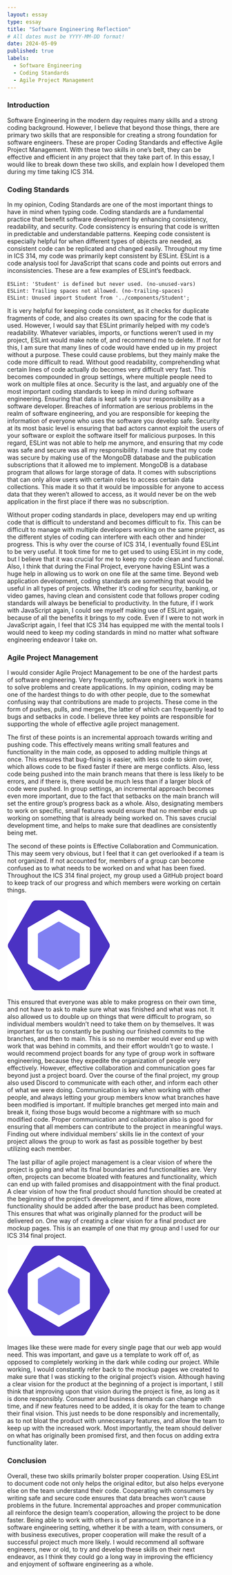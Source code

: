 ```yaml
---
layout: essay
type: essay
title: "Software Engineering Reflection"
# All dates must be YYYY-MM-DD format!
date: 2024-05-09
published: true
labels:
  - Software Engineering
  - Coding Standards
  - Agile Project Management
---
```


### Introduction

Software Engineering in the modern day requires many skills and a strong coding background. However, I believe that beyond those things, there are primary two skills that are responsible for creating a strong foundation for software engineers. These are proper Coding Standards and effective Agile Project Management. With these two skills in one’s belt, they can be effective and efficient in any project that they take part of. In this essay, I would like to break down these two skills, and explain how I developed them during my time taking ICS 314. 

### Coding Standards

In my opinion, Coding Standards are one of the most important things to have in mind when typing code. Coding standards are a fundamental practice that benefit software development by enhancing consistency, readability, and security. Code consistency is ensuring that code is written in predictable and understandable patterns. Keeping code consistent is especially helpful for when different types of objects are needed, as consistent code can be replicated and changed easily. Throughout my time in ICS 314, my code was primarily kept consistent by ESLint. ESLint is a code analysis tool for JavaScript that scans code and points out errors and inconsistencies. These are a few examples of ESLint’s feedback. 
```
ESLint: 'Student' is defined but never used. (no-unused-vars)
ESLint: Trailing spaces not allowed. (no-trailing-spaces)
ESLint: Unused import Student from '../components/Student';
```
It is very helpful for keeping code consistent, as it checks for duplicate fragments of code, and also creates its own spacing for the code that is used. 
However, I would say that ESLint primarily helped with my code’s readability. Whatever variables, imports, or functions weren’t used in my project, ESLint would make note of, and recommend me to delete. If not for this, I am sure that many lines of code would have ended up in my project without a purpose. These could cause problems, but they mainly make the code more difficult to read. Without good readability, comprehending what certain lines of code actually do becomes very difficult very fast. This becomes compounded in group settings, where multiple people need to work on multiple files at once. 
Security is the last, and arguably one of the most important coding standards to keep in mind during software engineering. Ensuring that data is kept safe is your responsibility as a software developer. Breaches of information are serious problems in the realm of software engineering, and you are responsible for keeping the information of everyone who uses the software you develop safe. Security at its most basic level is ensuring that bad actors cannot exploit the users of your software or exploit the software itself for malicious purposes. In this regard, ESLint was not able to help me anymore, and ensuring that my code was safe and secure was all my responsibility. I made sure that my code was secure by making use of the MongoDB database and the publication subscriptions that it allowed me to implement. MongoDB is a database program that allows for large storage of data. It comes with subscriptions that can only allow users with certain roles to access certain data collections. This made it so that it would be impossible for anyone to access data that they weren’t allowed to access, as it would never be on the web application in the first place if there was no subscription. 

Without proper coding standards in place, developers may end up writing code that is difficult to understand and becomes difficult to fix. This can be difficult to manage with multiple developers working on the same project, as the different styles of coding can interfere with each other and hinder progress. This is why over the course of ICS 314, I eventually found ESLint to be very useful. It took time for me to get used to using ESLint in my code, but I believe that it was crucial for me to keep my code clean and functional. Also, I think that during the Final Project, everyone having ESLint was a huge help in allowing us to work on one file at the same time. Beyond web application development, coding standards are something that would be useful in all types of projects. Whether it’s coding for security, banking, or video games, having clean and consistent code that follows proper coding standards will always be beneficial to productivity. In the future, if I work with JavaScript again, I could see myself making use of ESLint again, because of all the benefits it brings to my code. Even if I were to not work in JavaScript again, I feel that ICS 314 has equipped me with the mental tools I would need to keep my coding standards in mind no matter what software engineering endeavor I take on. 

### Agile Project Management 

I would consider Agile Project Management to be one of the hardest parts of software engineering. Very frequently, software engineers work in teams to solve problems and create applications. In my opinion, coding may be one of the hardest things to do with other people, due to the somewhat confusing way that contributions are made to projects. These come in the form of pushes, pulls, and merges, the latter of which can frequently lead to bugs and setbacks in code. I believe three key points are responsible for supporting the whole of effective agile project management. 

The first of these points is an incremental approach towards writing and pushing code. This effectively means writing small features and functionality in the main code, as opposed to adding multiple things at once. This ensures that bug-fixing is easier, with less code to skim over, which allows code to be fixed faster if there are merge conflicts. Also, less code being pushed into the main branch means that there is less likely to be errors, and if there is, there would be much less than if a larger block of code were pushed. In group settings, an incremental approach becomes even more important, due to the fact that setbacks on the main branch will set the entire group’s progress back as a whole. Also, designating members to work on specific, small features would ensure that no member ends up working on something that is already being worked on. This saves crucial development time, and helps to make sure that deadlines are consistently being met. 

The second of these points is Effective Collaboration and Communication. This may seem very obvious, but I feel that it can get overlooked if a team is not organized. If not accounted for, members of a group can become confused as to what needs to be worked on and what has been fixed. Throughout the ICS 314 final project, my group used a GitHub project board to keep track of our progress and which members were working on certain things. 

 <img class="img-fluid" src="../img/eslint.png">

This ensured that everyone was able to make progress on their own time, and not have to ask to make sure what was finished and what was not. It also allowed us to double up on things that were difficult to program, so individual members wouldn’t need to take them on by themselves. It was important for us to constantly be pushing our finished commits to the branches, and then to main. This is so no member would ever end up with work that was behind in commits, and their effort wouldn’t go to waste. I would recommend project boards for any type of group work in software engineering, because they expedite the organization of people very effectively. However, effective collaboration and communication goes far beyond just a project board. Over the course of the final project, my group also used Discord to communicate with each other, and inform each other of what we were doing. Communication is key when working with other people, and always letting your group members know what branches have been modified is important. If multiple branches get merged into main and break it, fixing those bugs would become a nightmare with so much modified code. Proper communication and collaboration also is good for ensuring that all members can contribute to the project in meaningful ways. Finding out where individual members’ skills lie in the context of your project allows the group to work as fast as possible together by best utilizing each member. 

The last pillar of agile project management is a clear vision of where the project is going and what its final boundaries and functionalities are. Very often, projects can become bloated with features and functionality, which can end up with failed promises and disappointment with the final product. A clear vision of how the final product should function should be created at the beginning of the project’s development, and if time allows, more functionality should be added after the base product has been completed. This ensures that what was originally planned for the product will be delivered on. One way of creating a clear vision for a final product are mockup pages. This is an example of one that my group and I used for our ICS 314 final project. 

 <img class="img-fluid" src="../img/eslint.png">

Images like these were made for every single page that our web app would need. This was important, and gave us a template to work off of, as opposed to completely working in the dark while coding our project. While working, I would constantly refer back to the mockup pages we created to make sure that I was sticking to the original project’s vision. Although having a clear vision for the product at the beginning of a project is important, I still think that improving upon that vision during the project is fine, as long as it is done responsibly. Consumer and business demands can change with time, and if new features need to be added, it is okay for the team to change their final vision. This just needs to be done responsibly and incrementally, as to not bloat the product with unnecessary features, and allow the team to keep up with the increased work. Most importantly, the team should deliver on what has originally been promised first, and then focus on adding extra functionality later. 

### Conclusion

Overall, these two skills primarily bolster proper cooperation. Using ESLint to document code not only helps the original editor, but also helps everyone else on the team understand their code. Cooperating with consumers by writing safe and secure code ensures that data breaches won’t cause problems in the future. Incremental approaches and proper communication all reinforce the design team’s cooperation, allowing the project to be done faster. Being able to work with others is of paramount importance in a software engineering setting, whether it be with a team, with consumers, or with business executives, proper cooperation will make the result of a successful project much more likely. I would recommend all software engineers, new or old, to try and develop these skills on their next endeavor, as I think they could go a long way in improving the efficiency and enjoyment of software engineering as a whole. 






